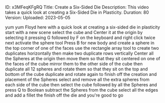 ID: x3MFeqKFgRQ
Title: Create a Six-Sided Die
Description: This video takes a quick look at creating a Six-Sided Die in Plasticity.
Duration: 80
Version: 
Uploaded: 2023-05-05

yum yum Floyd here with a quick look at
creating a six-sided die in plasticity
start with a new scene select the cube
and Center it at the origin by selecting
it pressing G followed by F on the
keyboard and right click twice next
activate the sphere tool Press B for new
body and create a sphere in the top
corner of one of the faces use the
rectangle array tool to create two
duplicates horizontally
then make two duplicate rows vertically
Center all the Spheres at the origin
then move them so that they sit centered
on one of the faces of the cube
mirror them to the other side of the
cube then duplicate all 12 spheres and
rotate them so that they sit on the top
and bottom of the cube duplicate and
rotate again to finish off the creation
and placement of the Spheres
select and remove all the extra spheres
from each side of the cube
then select the cube followed by all the
Spheres and press Q to Boolean subtract
the Spheres from the cube
select all the edges and add a fillet
the finish off the die and you're good
to go